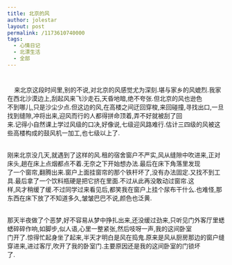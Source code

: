 ```yaml
---
title: 北京的风
author: jolestar
layout: post
permalink: /1173610740000
tags:
  - 心情日记
  - 北漂生活
  - 全部
---
```

# 

    来北京这段时间里,别的不说,对北京的风感觉尤为深刻.堪与家乡的风媲烈.我家在西北沙漠边上,刮起风来飞沙走石,天昏地暗,绝不夸张.但北京的风也逊色  
不到哪儿,只是沙尘少点.但这边的风,在高楼之间迂回穿梭,来回碰撞,寻找出口,一旦找到缝隙,冲将出来,迎风而行的人都得拼命顶着,弄不好就被刮了回  
来.记得小自然课上学过风级的口决,好像说,七级迎风路难行.估计三四级的风被这些高楼构成的鼓风机一加工,也七级以上了.

       
刚来北京没几天,就遇到了这样的风.租的宿舍窗户不严实,风从缝隙中吹进来,正对床头,趟在床上点烟都点不着.无奈之下开始想办法.最后在床下角落里发现  
了一个窗帘,翻腾出来.窗户上面挂窗帘的那个铁杆坏了,没有办法固定.又找不到工具.最后拿了一个饮料瓶硬是把它挤在里面.不过从此再没敢动过窗帘.这  
样,风才稍缓了缓.不过同学过来看见后,都笑我在窗户上挂个尿布干什么.也难怪,那东西在床下放了不知道多久,皱皱巴巴不说,颜色也泛黄.

      
那天半夜做了个恶梦,好不容易从梦中挣扎出来,还没缓过劲来,只听见门外客厅里蟋蟋碎碎作响,如脚步,似人语,心里一整紧张,然后吱呀一声,我的这间卧室  
门开了.惊得忙起身坐了起来,半天才明白是风在捣鬼.原来是风从厨房那边的窗户缝穿进来,进过客厅,吹开了我的卧室门.主要原因还是我的这间卧室的门锁坏  
了.

